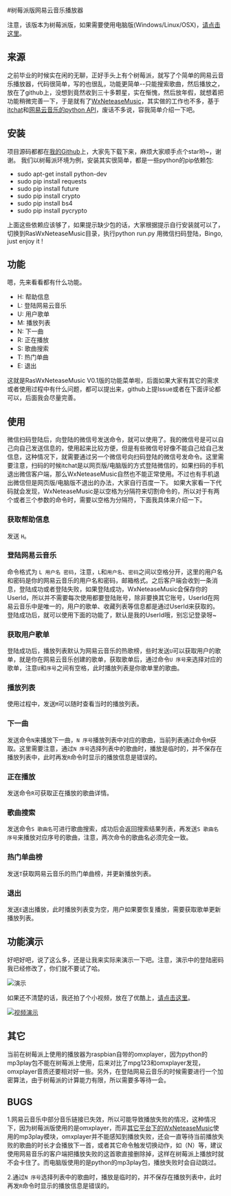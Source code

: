 #树莓派版网易云音乐播放器

注意，该版本为树莓派版，如果需要使用电脑版(Windows/Linux/OSX)，[请点击这里](https://github.com/yaphone/WxNeteaseMusic)。

## 来源

之前毕业的时候实在闲的无聊，正好手头上有个树莓派，就写了个简单的网易云音乐播放器，代码很简单，写的也很乱，功能更简单--只能搜索歌曲，然后播放之，放在了github上，没想到竟然收到三十多颗星，实在惭愧，然后放年假，就想着把功能稍微完善一下，于是就有了[WxNeteaseMusic](https://github.com/yaphone/RasWxNeteaseMusic)，其实做的工作也不多，基于[itchat](https://github.com/littlecodersh/ItChat)和[网易云音乐的python API](https://github.com/yaphone/NetEase-MusicBox)，废话不多说，容我简单介绍一下吧。

## 安装

项目源码都都在[我的Github](https://github.com/yaphone/RasWxNeteaseMusic)上，大家先下载下来，麻烦大家顺手点个star哟~，谢谢。
我们以树莓派环境为例，安装其实很简单，都是一些python的pip依赖包:

- sudo apt-get install python-dev
- sudo pip install requests
- sudo pip install future
- sudo pip install crypto 
- sudo pip install bs4 
- sudo pip install pycrypto

上面这些依赖应该够了，如果提示缺少包的话，大家根据提示自行安装就可以了，切换到RasWxNeteaseMusic目录，执行python run.py 
用微信扫码登陆，Bingo, just enjoy it !

## 功能
嗯，先来看看都有什么功能。

- H: 帮助信息
- L: 登陆网易云音乐
- U: 用户歌单
- M: 播放列表
- N: 下一曲
- R: 正在播放
- S: 歌曲搜索
- T: 热门单曲
- E: 退出

这就是RasWxNeteaseMusic V0.1版的功能菜单啦，后面如果大家有其它的需求或者使用过程中有什么问题，都可以提出来，github上提Issue或者在下面评论都可以，后面我会尽量完善。

## 使用

微信扫码登陆后，向登陆的微信号发送命令，就可以使用了。我的微信号是可以自己向自己发送信息的，使用起来比较方便，但是有些微信号好像不能自己给自己发信息，这种情况下，就需要通过另一个微信号向扫码登陆的微信号发命令。这里需要注意，扫码的时候itchat是以网页版/电脑版的方式登陆微信的，如果扫码的手机退出微信客户端，那么WxNeteaseMusic自然也不能正常使用。不过也有手机退出微信但是网页版/电脑版不退出的办法，大家自行百度一下。
如果大家看一下代码就会发现，WxNeteaseMusic是以空格为分隔符来切割命令的，所以对于有两个或者三个参数的命令时，需要以空格为分隔符，下面我具体来介绍一下。

### 获取帮助信息

发送 `H`。

### 登陆网易云音乐

命令格式为 `L 用户名 密码`，注意，`L`和`用户名`、`密码`之间以空格分开，这里的用户名和密码是你的网易云音乐的用户名和密码，邮箱格式。之后客户端会收到一条消息，登陆成功或者登陆失败，如果登陆成功，WxNeteaseMusic会保存你的UserId，所以并不需要每次使用都要登陆账号，除非要换其它账号，UserId在网易云音乐中是唯一的，用户的歌单、收藏列表等信息都是通过UserId来获取的。登陆成功后，就可以使用下面的功能了，默认是我的UserId哦，别忘记登录呀~

### 获取用户歌单

登陆成功后，播放列表默认为网易云音乐的热歌榜，些时发送`U`可以获取用户的歌单，就是你在网易云音乐创建的歌单，获取歌单后，通过命令`U 序号`来选择对应的歌单，注意`U`和`序号`之间有空格，此时播放列表是你歌单里的歌曲。

### 播放列表

使用过程中，发送`M`可以随时查看当时的播放列表。

### 下一曲

发送命令`N`来播放下一曲，`N 序号`播放列表中对应的歌曲，当前列表通过命令`M`获取。这里需要注意，通过`N 序号`选择列表中的歌曲时，播放是临时的，并不保存在播放列表中，此时再发`R`命令时显示的播放信息是错误的。

### 正在播放

发送命令`R`可获取正在播放的歌曲详情。

### 歌曲搜索

发送命令`S 歌曲名`可进行歌曲搜索，成功后会返回搜索结果列表，再发送`S 歌曲名 序号`来播放对应序号的歌曲，注意，两次命令的歌曲名必须完全一致。

### 热门单曲榜

发送`T`获取网易云音乐的热门单曲榜，并更新播放列表。

### 退出

发送`E`退出播放，此时播放列表变为空，用户如果要恢复播放，需要获取歌单更新播放列表。

## 功能演示

好吧好吧，说了这么多，还是让我来实际来演示一下吧。注意，演示中的登陆密码我已经修改了，你们就不要试了哈。

![演示](http://oj5vdtyuu.bkt.clouddn.com/wxneteasemusic1.gif)

如果还不清楚的话，我还拍了个小视频，放在了优酷上，[请点击这里](http://v.youku.com/v_show/id_XMjUxODk5MDQxNg==.html)。

[![视频演示](http://oj5vdtyuu.bkt.clouddn.com/screenshot.png)](http://oj5vdtyuu.bkt.clouddn.com/screenshot.png)

## 其它

当前在树莓派上使用的播放器为raspbian自带的omxplayer，因为python的mp3play包不能在树莓派上使用，后来对比了mpg123和omxplayer发现，omxplayer音质还要相对好一些。另外，在登陆网易云音乐的时候需要进行一个加密算法，由于树莓派的计算能力有限，所以需要多等待一会。

## BUGS

1.网易云音乐中部分音乐链接已失效，所以可能导致播放失败的情况，这种情况下，因为树莓派版使用的是omxplayer，而非[其它平台下的WxNeteaseMusic](https://github.com/yaphone/WxNeteaseMusic)使用的mp3play模块，omxplayer并不能感知到播放失败，还会一直等待当前播放失败的歌曲的时长才会播放下一首，或者其它命令触发切换动作，如（N）等，建议使用网易音乐的客户端把播放失败的这首歌直接删除掉，这样在树莓派上播放时就不会卡住了。而电脑版使用的是python的mp3play包，播放失败时会自动跳过。

2.通过`N 序号`选择列表中的歌曲时，播放是临时的，并不保存在播放列表中，此时再发`R`命令时显示的播放信息是错误的。














